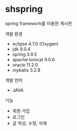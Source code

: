 # shspring
spring framework를 이용한 게시판

개발 환경
- eclipse 4.7.0 (Oxygen)
- jdk 9.0.4
- spring 3.9.5
- apache tomcat 9.0.6
- oracle 11.2.0
- mybatis 3.2.8

개발 언어
- JAVA

기능
- 회원 가입
- 로그인
- 글 작성, 수정, 삭제
